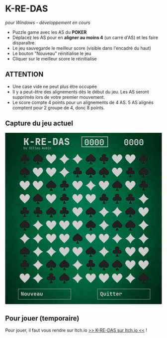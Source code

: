 # K-RE-DAS
*pour Windows - développement en cours*
- Puzzle game avec les AS du **POKER**
- Déplacez les AS pour en **aligner au moins 4** (un carré d'AS) et les faire disparaître.
- Le jeu sauvegarde le meilleur score (visible dans l'encadré du haut)
- Le bouton "Nouveau" réinitialise le jeu
- Cliquer sur le meilleur score le réinitialise

## ATTENTION
- Une case vide ne peut plus être occupée
- Il y a peut-être des alignements dès le début du jeu. Les AS seront supprimés lors de votre premier mouvement.
- Le score compte 4 points pour un alignements de 4 AS. 5 AS alignés comptent pour 2 groupe de 4, donc 8 points.

## Capture du jeu actuel
![Capture du jeu v1.0](https://github.com/gilforge/K-RE-DAS/blob/master/img/K-RE-DAS.png)

## Pour jouer (temporaire)
Pour jouer, il faut vous rendre sur Itch.io [>> K-RE-DAS sur Itch.io <<](https://studiocurieux.itch.io/k-re-das) !
